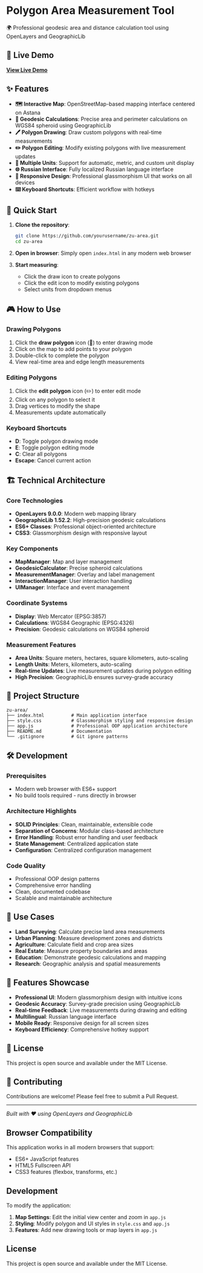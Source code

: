 # Polygon Area Measurement Tool

🌍 Professional geodesic area and distance calculation tool using OpenLayers and GeographicLib

## 🎯 Live Demo

**[View Live Demo](https://yourusername.github.io/zu-area/)**

## ✨ Features

- **🗺️ Interactive Map**: OpenStreetMap-based mapping interface centered on Astana
- **📐 Geodesic Calculations**: Precise area and perimeter calculations on WGS84 spheroid using GeographicLib
- **🖊️ Polygon Drawing**: Draw custom polygons with real-time measurements
- **✏️ Polygon Editing**: Modify existing polygons with live measurement updates
- **📏 Multiple Units**: Support for automatic, metric, and custom unit display
- **🌐 Russian Interface**: Fully localized Russian language interface
- **📱 Responsive Design**: Professional glassmorphism UI that works on all devices
- **⌨️ Keyboard Shortcuts**: Efficient workflow with hotkeys

## 🚀 Quick Start

1. **Clone the repository**:
   ```bash
   git clone https://github.com/yourusername/zu-area.git
   cd zu-area
   ```

2. **Open in browser**:
   Simply open `index.html` in any modern web browser

3. **Start measuring**:
   - Click the draw icon to create polygons
   - Click the edit icon to modify existing polygons
   - Select units from dropdown menus

## 🎮 How to Use

### Drawing Polygons
1. Click the **draw polygon** icon (📝) to enter drawing mode
2. Click on the map to add points to your polygon
3. Double-click to complete the polygon
4. View real-time area and edge length measurements

### Editing Polygons
1. Click the **edit polygon** icon (✏️) to enter edit mode
2. Click on any polygon to select it
3. Drag vertices to modify the shape
4. Measurements update automatically

### Keyboard Shortcuts
- **D**: Toggle polygon drawing mode
- **E**: Toggle polygon editing mode  
- **C**: Clear all polygons
- **Escape**: Cancel current action

## 🏗️ Technical Architecture

### Core Technologies
- **OpenLayers 9.0.0**: Modern web mapping library
- **GeographicLib 1.52.2**: High-precision geodesic calculations
- **ES6+ Classes**: Professional object-oriented architecture
- **CSS3**: Glassmorphism design with responsive layout

### Key Components
- **MapManager**: Map and layer management
- **GeodesicCalculator**: Precise spheroid calculations
- **MeasurementManager**: Overlay and label management
- **InteractionManager**: User interaction handling
- **UIManager**: Interface and event management

### Coordinate Systems
- **Display**: Web Mercator (EPSG:3857)
- **Calculations**: WGS84 Geographic (EPSG:4326)
- **Precision**: Geodesic calculations on WGS84 spheroid

### Measurement Features
- **Area Units**: Square meters, hectares, square kilometers, auto-scaling
- **Length Units**: Meters, kilometers, auto-scaling
- **Real-time Updates**: Live measurement updates during polygon editing
- **High Precision**: GeographicLib ensures survey-grade accuracy

## 📁 Project Structure

```
zu-area/
├── index.html          # Main application interface
├── style.css           # Glassmorphism styling and responsive design
├── app.js              # Professional OOP application architecture
├── README.md           # Documentation
└── .gitignore          # Git ignore patterns
```

## 🛠️ Development

### Prerequisites
- Modern web browser with ES6+ support
- No build tools required - runs directly in browser

### Architecture Highlights
- **SOLID Principles**: Clean, maintainable, extensible code
- **Separation of Concerns**: Modular class-based architecture
- **Error Handling**: Robust error handling and user feedback
- **State Management**: Centralized application state
- **Configuration**: Centralized configuration management

### Code Quality
- Professional OOP design patterns
- Comprehensive error handling
- Clean, documented codebase
- Scalable and maintainable architecture

## 🎯 Use Cases

- **Land Surveying**: Calculate precise land area measurements
- **Urban Planning**: Measure development zones and districts
- **Agriculture**: Calculate field and crop area sizes
- **Real Estate**: Measure property boundaries and areas
- **Education**: Demonstrate geodesic calculations and mapping
- **Research**: Geographic analysis and spatial measurements

## 🌟 Features Showcase

- **Professional UI**: Modern glassmorphism design with intuitive icons
- **Geodesic Accuracy**: Survey-grade precision using GeographicLib
- **Real-time Feedback**: Live measurements during drawing and editing
- **Multilingual**: Russian language interface
- **Mobile Ready**: Responsive design for all screen sizes
- **Keyboard Efficiency**: Comprehensive hotkey support

## 📝 License

This project is open source and available under the MIT License.

## 🤝 Contributing

Contributions are welcome! Please feel free to submit a Pull Request.

---

*Built with ❤️ using OpenLayers and GeographicLib*

## Browser Compatibility

This application works in all modern browsers that support:
- ES6+ JavaScript features
- HTML5 Fullscreen API
- CSS3 features (flexbox, transforms, etc.)

## Development

To modify the application:

1. **Map Settings**: Edit the initial view center and zoom in `app.js`
2. **Styling**: Modify polygon and UI styles in `style.css` and `app.js`
3. **Features**: Add new drawing tools or map layers in `app.js`

## License

This project is open source and available under the MIT License.
